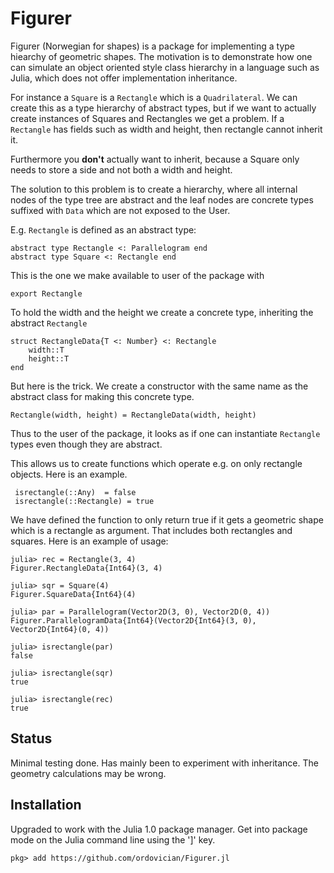 # Figurer
Figurer (Norwegian for shapes) is a package for implementing a type hiearchy of geometric shapes. The motivation is to demonstrate how one can simulate an object oriented style class hierarchy in a language such as Julia, which does not offer implementation inheritance.

For instance a `Square` is a `Rectangle` which is a `Quadrilateral`. We can create this as a type hierarchy of abstract types, but if we want to actually create instances of Squares and Rectangles we get a problem. If a `Rectangle` has fields such as width and height, then rectangle cannot inherit it.

Furthermore you **don't** actually want to inherit, because a Square only needs to store a side and not both a width and height.

The solution to this problem is to create a hierarchy, where all internal nodes of the type tree are abstract and the leaf nodes are concrete types suffixed with `Data` which are not exposed to the User.

E.g. `Rectangle` is defined as an abstract type:

    abstract type Rectangle <: Parallelogram end    
    abstract type Square <: Rectangle end 

This is the one we make available to user of the package with
    
    export Rectangle

To hold the width and the height we create a concrete type, inheriting the abstract `Rectangle`

    struct RectangleData{T <: Number} <: Rectangle
        width::T
        height::T
    end

But here is the trick. We create a constructor with the same name as the abstract class for making this concrete type.

    Rectangle(width, height) = RectangleData(width, height)

Thus to the user of the package, it looks as if one can instantiate `Rectangle` types even though they are abstract.

This allows us to create functions which operate e.g. on only rectangle objects. Here is an example.

     isrectangle(::Any)  = false
     isrectangle(::Rectangle) = true
     
We have defined the function to only return true if it gets a geometric shape which is a rectangle as argument. That includes both rectangles and squares. Here is an example of usage:

    julia> rec = Rectangle(3, 4)
    Figurer.RectangleData{Int64}(3, 4)

    julia> sqr = Square(4)
    Figurer.SquareData{Int64}(4)

    julia> par = Parallelogram(Vector2D(3, 0), Vector2D(0, 4))
    Figurer.ParallelogramData{Int64}(Vector2D{Int64}(3, 0), Vector2D{Int64}(0, 4))

    julia> isrectangle(par)
    false

    julia> isrectangle(sqr)
    true

    julia> isrectangle(rec)
    true


## Status
Minimal testing done. Has mainly been to experiment with inheritance. The geometry calculations may be wrong.

       
## Installation
Upgraded to work with the Julia 1.0 package manager. Get into package mode on the Julia command line using the ']' key.

    pkg> add https://github.com/ordovician/Figurer.jl
